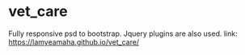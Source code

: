 # vet_care
Fully responsive psd to bootstrap. Jquery plugins are also used.
link: https://lamyeamaha.github.io/vet_care/
